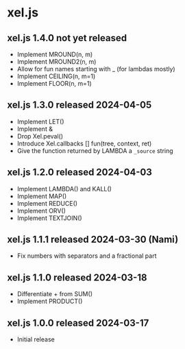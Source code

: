 
# xel.js


## xel.js 1.4.0  not yet released

* Implement MROUND(n, m)
* Implement MROUND2(n, m)
* Allow for fun names starting with _ (for lambdas mostly)
* Implement CEILING(n, m=1)
* Implement FLOOR(n, m=1)


## xel.js 1.3.0  released 2024-04-05

* Implement LET()
* Implement &
* Drop Xel.peval()
* Introduce Xel.callbacks [] fun(tree, context, ret)
* Give the function returned by LAMBDA a `_source` string


## xel.js 1.2.0  released 2024-04-03

* Implement LAMBDA() and KALL()
* Implement MAP()
* Implement REDUCE()
* Implement ORV()
* Implement TEXTJOIN()


## xel.js 1.1.1  released 2024-03-30  (Nami)

* Fix numbers with separators and a fractional part


## xel.js 1.1.0  released 2024-03-18

* Differentiate + from SUM()
* Implement PRODUCT()


## xel.js 1.0.0  released 2024-03-17

* Initial release

